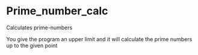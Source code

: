 # Prime_number_calc
Calculates prime-numbers

You give the program an upper limit and it will calculate the prime numbers up to the given point
